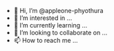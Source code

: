 - 👋 Hi, I’m @appleone-phyothura
- 👀 I’m interested in ...
- 🌱 I’m currently learning ...
- 💞️ I’m looking to collaborate on ...
- 📫 How to reach me ...

<!---
appleone-phyothura/appleone-phyothura is a ✨ special ✨ repository because its `README.md` (this file) appears on your GitHub profile.
You can click the Preview link to take a look at your changes.
--->
